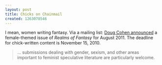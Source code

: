 ```yaml
---
layout: post
title: Chicks on Chainmail
created: 1263078546
---
```

I mean, women writing fantasy.  Via a mailing list:  [Doug Cohen announced](http://douglascohen.livejournal.com/224566.html) a female-themed issue of *Realms of Fantasy* for August 2011.  The deadline for chick-written content is November 15, 2010.

> ... submissions dealing with gender, sexism, and other areas important to feminist speculative literature are particularly welcome.
